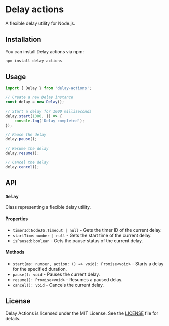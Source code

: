 # Delay actions

A flexible delay utility for Node.js.

## Installation

You can install Delay actions via npm:

```bash
npm install delay-actions
```

## Usage

```javascript
import { Delay } from 'delay-actions';

// Create a new Delay instance
const delay = new Delay();

// Start a delay for 1000 milliseconds
delay.start(1000, () => {
    console.log('Delay completed');
});

// Pause the delay
delay.pause();

// Resume the delay
delay.resume();

// Cancel the delay
delay.cancel();
```

## API

### `Delay`

Class representing a flexible delay utility.

#### Properties

- `timerId`: `NodeJS.Timeout | null` - Gets the timer ID of the current delay.
- `startTime`: `number | null` - Gets the start time of the current delay.
- `isPaused`: `boolean` - Gets the pause status of the current delay.

#### Methods

- `start(ms: number, action: () => void): Promise<void>` - Starts a delay for the specified duration.
- `pause(): void` - Pauses the current delay.
- `resume(): Promise<void>` - Resumes a paused delay.
- `cancel(): void` - Cancels the current delay.

## License

Delay Actions is licensed under the MIT License. See the [LICENSE](./LICENSE) file for details.